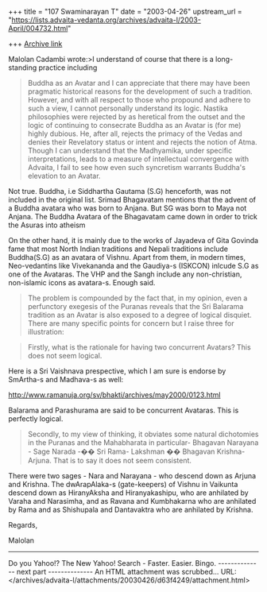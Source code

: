 +++
title = "107 Swaminarayan T"
date = "2003-04-26"
upstream_url = "https://lists.advaita-vedanta.org/archives/advaita-l/2003-April/004732.html"

+++
[Archive link](https://lists.advaita-vedanta.org/archives/advaita-l/2003-April/004732.html)



Malolan Cadambi <cadambi at HOTPOP.COM> wrote:>I understand of course that there is a long-standing practice including
>Buddha as an Avatar and I can appreciate that there may have been pragmatic
>historical reasons for the development of such a tradition. However, and
>with all respect to those who propound and adhere to such a view, I cannot
>personally understand its logic. Nastika philosophies were rejected by as
>heretical from the outset and the logic of continuing to consecrate Buddha
>as an Avatar is (for me) highly dubious. He, after all, rejects the primacy
>of the Vedas and denies their Revelatory status or intent and rejects the
>notion of Atma. Though I can understand that the Madhyamika, under specific
>interpretations, leads to a measure of intellectual convergence with
>Advaita, I fail to see how even such syncretism warrants Buddha's elevation
>to an Avatar.

Not true. Buddha, i.e Siddhartha Gautama (S.G) henceforth, was not included
in the original list. Srimad Bhagavatam mentions that the advent of a Buddha
avatara who was born to Anjana. But SG was born to Maya not Anjana. The
Buddha Avatara of the Bhagavatam came down in order to trick the Asuras into
atheism

On the other hand, it is mainly due to the works of Jayadeva of Gita Govinda
fame that most North Indian traditions and Nepali traditions include
Buddha(S.G) as an avatara of Vishnu. Apart from them, in modern times,
Neo-vedantins like Vivekananda and the Gaudiya-s (ISKCON) inlcude S.G as one
of the Avataras. The VHP and the Sangh include any non-christian,
non-islamic icons as avatara-s. Enough said.

>The problem is compounded by the fact that, in my opinion, even a
>perfunctory exegesis of the Puranas reveals that the Sri Balarama tradition
>as an Avatar is also exposed to a degree of logical disquiet. There are
>many specific points for concern but I raise three for illustration:

>Firstly, what is the rationale for having two concurrent Avatars? This does
>not seem logical.

Here is a Sri Vaishnava prespective, which I am sure is endorse by SmArtha-s
and Madhava-s as well:

http://www.ramanuja.org/sv/bhakti/archives/may2000/0123.html

Balarama and Parashurama are said to be concurrent Avataras. This is
perfectly logical.

>Secondly, to my view of thinking, it obviates some natural dichotomies in
>the Puranas and the Mahabharata in particular- Bhagavan Narayana - Sage
>Narada -�� Sri Rama- Lakshman �� Bhagavan Krishna-Arjuna. That
is to say it
>does not seem consistent.

There were two sages - Nara and Narayana - who descend down as Arjuna and
Krishna. The dwArapAlaka-s (gate-keepers) of Vishnu in Vaikunta descend down
as HiranyAksha and Hiranyakashipu, who are anhilated by Varaha and
Narasimha, and as Ravana and Kumbhakarna who are anhilated by Rama and as
Shishupala and Dantavaktra who are anhilated by Krishna.

Regards,

Malolan

---------------------------------
Do you Yahoo!?
The New Yahoo! Search - Faster. Easier. Bingo.
-------------- next part --------------
An HTML attachment was scrubbed...
URL: </archives/advaita-l/attachments/20030426/d63f4249/attachment.html>
